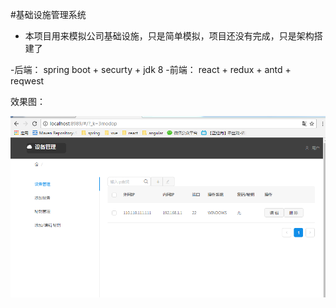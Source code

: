 #基础设施管理系统
 - 本项目用来模拟公司基础设施，只是简单模拟，项目还没有完成，只是架构搭建了

 -后端： spring boot + securty + jdk 8
 -前端： react + redux + antd + reqwest

 效果图：
 
 ![image]( https://github.com/alvin198761/devops_v1/blob/master/source/opsdev-cmdb/demo.png)
